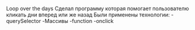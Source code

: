 Loop over the days
Сделал программу которая помогает пользователю кликать дни вперед или же назад
Были применены технологии:
-querySelector
-Массивы
-function
-onclick
